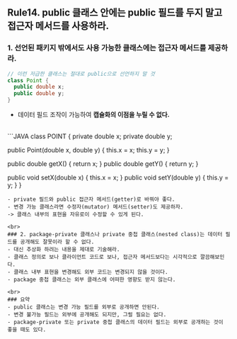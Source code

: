 ## Rule14. public 클래스 안에는 public 필드를 두지 말고 접근자 메서드를 사용하라.

### 1. 선언된 패키지 밖에서도 사용 가능한 클래스에는 접근자 메서드를 제공하라.

```JAVA
// 이런 저급한 클래스는 절대로 public으로 선언하지 말 것
class Point {
  public double x;
  public double y;
}
```

- 데이터 필드 조작이 가능하여 __캡슐화의 이점을 누릴 수 없다.__

<br>
```JAVA
class POINT {
  private double x;
  private double y;

  public Point(double x, double y) {
    this.x = x;
    this.y = y;
  }

  public double getX() { return x; }
  public double getY() { return y; }

  public void setX(double x) { this.x = x; }
  public void setY(double y) { this.y = y; }
}
```
- private 필드와 public 접근자 메서드(getter)로 바꿔야 좋다.
- 변경 가능 클래스라면 수정자(mutator) 메서드(setter)도 제공하자.
-> 클래스 내부의 표현을 자유로이 수정할 수 있게 된다.

<br>
### 2. package-private 클래스나 private 중첩 클래스(nested class)는 데이터 필드를 공개해도 잘못이라 할 수 없다.
- 대신 추상화 하려는 내용을 제대로 기술해라.
- 클래스 정의로 보나 클라이언트 코드로 보나, 접근자 메서드보다는 시각적으로 깔끔해보인다.
- 클래스 내부 표현을 변경해도 외부 코드는 변경되지 않을 것이다.
- package 중첩 클래스는 외부 클래스에 어떠한 영향도 받지 않는다.

<br>
### 요약
- public 클래스는 변경 가능 필드를 외부로 공개하면 안된다.
- 변경 불가능 필드는 외부에 공개해도 되지만, 그럴 필요는 없다.
- package-private 또는 private 중첩 클래스의 데이터 필드는 외부로 공개하는 것이 좋을 때도 있다.
